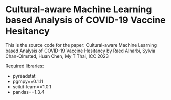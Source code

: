 # Cultural-aware Machine Learning based Analysis of COVID-19 Vaccine Hesitancy
This is the source code for the paper: Cultural-aware Machine Learning based Analysis of COVID-19 Vaccine Hesitancy by Raed Alharbi, Sylvia Chan-Olmsted, Huan Chen, My T Thai, ICC 2023


Required libraries: 
- pyreadstat
- pgmpy==0.1.11
- scikit-learn==1.0.1
- pandas==1.3.4

